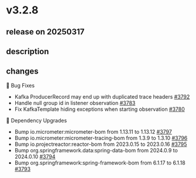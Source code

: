 # v3.2.8

## release on 20250317
## description
## changes
🐞 Bug Fixes

* Kafka ProducerRecord may end up with duplicated trace headers <a href="https://github.com/spring-projects/spring-kafka/issues/3792" data-hovercard-type="issue" data-hovercard-url="/spring-projects/spring-kafka/issues/3792/hovercard">#3792</a>
* Handle null group id in listener observation <a href="https://github.com/spring-projects/spring-kafka/issues/3783" data-hovercard-type="issue" data-hovercard-url="/spring-projects/spring-kafka/issues/3783/hovercard">#3783</a>
* Fix KafkaTemplate hiding exceptions when starting observation <a href="https://github.com/spring-projects/spring-kafka/issues/3780" data-hovercard-type="issue" data-hovercard-url="/spring-projects/spring-kafka/issues/3780/hovercard">#3780</a>

🔨 Dependency Upgrades

* Bump io.micrometer:micrometer-bom from 1.13.11 to 1.13.12 <a href="https://github.com/spring-projects/spring-kafka/pull/3797" data-hovercard-type="pull_request" data-hovercard-url="/spring-projects/spring-kafka/pull/3797/hovercard">#3797</a>
* Bump io.micrometer:micrometer-tracing-bom from 1.3.9 to 1.3.10 <a href="https://github.com/spring-projects/spring-kafka/pull/3796" data-hovercard-type="pull_request" data-hovercard-url="/spring-projects/spring-kafka/pull/3796/hovercard">#3796</a>
* Bump io.projectreactor:reactor-bom from 2023.0.15 to 2023.0.16 <a href="https://github.com/spring-projects/spring-kafka/pull/3795" data-hovercard-type="pull_request" data-hovercard-url="/spring-projects/spring-kafka/pull/3795/hovercard">#3795</a>
* Bump org.springframework.data:spring-data-bom from 2024.0.9 to 2024.0.10 <a href="https://github.com/spring-projects/spring-kafka/pull/3794" data-hovercard-type="pull_request" data-hovercard-url="/spring-projects/spring-kafka/pull/3794/hovercard">#3794</a>
* Bump org.springframework:spring-framework-bom from 6.1.17 to 6.1.18 <a href="https://github.com/spring-projects/spring-kafka/pull/3793" data-hovercard-type="pull_request" data-hovercard-url="/spring-projects/spring-kafka/pull/3793/hovercard">#3793</a>


